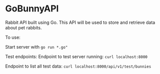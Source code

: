 # GoBunnyAPI
Rabbit API built using Go.
This API will be used to store and retrieve data about pet rabbits. 

To use:

Start server with 
`` go run *.go" ``

Test endpoints:
Endpoint to test server running: 
`` curl localhost:8000 ``

Endpoint to list all test data: 
`` curl localhost:8000/api/v1/test/bunnies `` 
